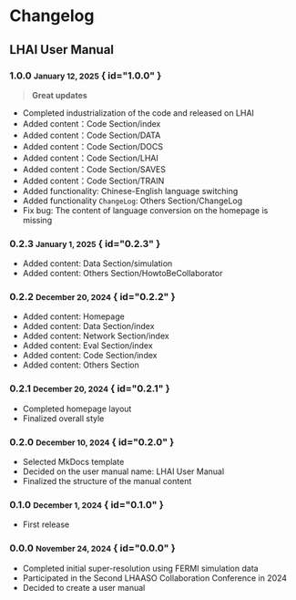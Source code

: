 # Changelog

## LHAI User Manual

### 1.0.0 <small>January 12, 2025</small> { id="1.0.0" }

> **Great updates**

- Completed industrialization of the code and released on LHAI
- Added content：Code Section/index
- Added content：Code Section/DATA
- Added content：Code Section/DOCS
- Added content：Code Section/LHAI
- Added content：Code Section/SAVES
- Added content：Code Section/TRAIN
- Added functionality: Chinese-English language switching
- Added functionality `ChangeLog`: Others Section/ChangeLog
- Fix bug: The content of language conversion on the homepage is missing

### 0.2.3 <small>January 1, 2025</small> { id="0.2.3" }

- Added content: Data Section/simulation
- Added content: Others Section/HowtoBeCollaborator

### 0.2.2 <small>December 20, 2024</small> { id="0.2.2" }

- Added content: Homepage
- Added content: Data Section/index
- Added content: Network Section/index
- Added content: Eval Section/index
- Added content: Code Section/index
- Added content: Others Section

### 0.2.1 <small>December 20, 2024</small> { id="0.2.1" }

- Completed homepage layout
- Finalized overall style

### 0.2.0 <small>December 10, 2024</small> { id="0.2.0" }

- Selected MkDocs template
- Decided on the user manual name: LHAI User Manual
- Finalized the structure of the manual content

### 0.1.0 <small>December 1, 2024</small> { id="0.1.0" }

- First release

### 0.0.0 <small>November 24, 2024</small> { id="0.0.0" }

- Completed initial super-resolution using FERMI simulation data
- Participated in the Second LHAASO Collaboration Conference in 2024
- Decided to create a user manual